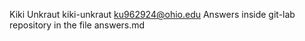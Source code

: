 Kiki Unkraut
kiki-unkraut
ku962924@ohio.edu
Answers inside git-lab repository in the file answers.md
